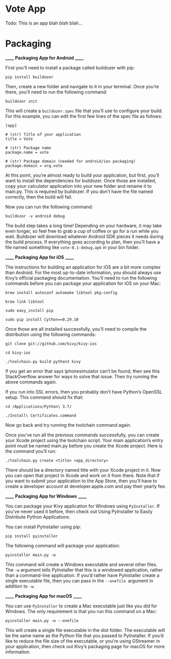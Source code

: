 # Vote App
Todo:
This is an app blah blah blah...


# Packaging
**____**
**Packaging App for Android**
**____**

First you’ll need to install a package called buildozer with pip:
```
pip install buildozer
```

Then, create a new folder and navigate to it in your terminal. Once you’re there, you’ll need to run the following command:
```
buildozer init
```

This will create a `buildozer.spec` file that you’ll use to configure your build. For this example, you can edit the first few lines of the spec file as follows:
```
[app]

# (str) Title of your application
title = Vote

# (str) Package name
package.name = vote

# (str) Package domain (needed for android/ios packaging)
package.domain = org.vote
```

At this point, you’re almost ready to build your application, but first, you’ll want to install the dependencies for buildozer. Once those are installed, copy your calculator application into your new folder and rename it to main.py. This is required by buildozer. If you don’t have the file named correctly, then the build will fail.

Now you can run the following command:

```
buildozer -v android debug
```

The build step takes a long time! Depending on your hardware, it may take even longer, so feel free to grab a cup of coffee or go for a run while you wait. Buildozer will download whatever Android SDK pieces it needs during the build process. If everything goes according to plan, then you’ll have a file named something like `vote-0.1-debug.apk` in your bin folder.

**____**
**Packaging App for iOS**
**____**

The instructions for building an application for iOS are a bit more complex than Android. For the most up-to-date information, you should always use Kivy’s official packaging documentation. You’ll need to run the following commands before you can package your application for iOS on your Mac:

```brew install autoconf automake libtool pkg-config```

```brew link libtool```

```sudo easy_install pip```

```sudo pip install Cython==0.29.10```

Once those are all installed successfully, you’ll need to compile the distribution using the following commands:

```git clone git://github.com/kivy/kivy-ios```

```cd kivy-ios```

```./toolchain.py build python3 kivy```

If you get an error that says iphonesimulator can’t be found, then see this StackOverflow answer for ways to solve that issue. Then try running the above commands again.

If you run into SSL errors, then you probably don’t have Python’s OpenSSL setup. This command should fix that:

```cd /Applications/Python\ 3.7/```

```./Install\ Certificates.command```

Now go back and try running the toolchain command again.

Once you’ve run all the previous commands successfully, you can create your Xcode project using the toolchain script. Your main application’s entry point must be named main.py before you create the Xcode project. Here is the command you’ll run:

```./toolchain.py create <title> <app_directory>```

There should be a directory named title with your Xcode project in it. Now you can open that project in Xcode and work on it from there. Note that if you want to submit your application to the App Store, then you’ll have to create a developer account at developer.apple.com and pay their yearly fee.

**____**
**Packaging App for Windows**
**____**

You can package your Kivy application for Windows using `PyInstaller`. If you’ve never used it before, then check out Using PyInstaller to Easily Distribute Python Applications.

You can install PyInstaller using pip:

```pip install pyinstaller```

The following command will package your application:

```pyinstaller main.py -w```

This command will create a Windows executable and several other files. The `-w` argument tells PyInstaller that this is a windowed application, rather than a command-line application. If you’d rather have PyInstaller create a single executable file, then you can pass in the `--onefile `argument in addition to `-w`.

**____**
**Packaging App for macOS**
**____**

You can use `PyInstaller` to create a Mac executable just like you did for Windows. The only requirement is that you run this command on a Mac:

```pyinstaller main.py -w --onefile```

This will create a single file executable in the dist folder. The executable will be the same name as the Python file that you passed to PyInstaller. If you’d like to reduce the file size of the executable, or you’re using GStreamer in your application, then check out Kivy’s packaging page for macOS for more information.

